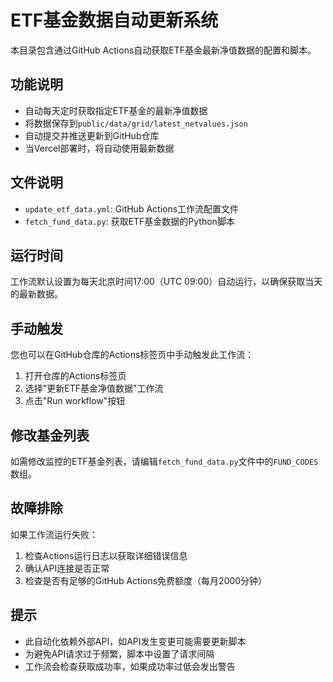 # ETF基金数据自动更新系统

本目录包含通过GitHub Actions自动获取ETF基金最新净值数据的配置和脚本。

## 功能说明

- 自动每天定时获取指定ETF基金的最新净值数据
- 将数据保存到`public/data/grid/latest_netvalues.json`
- 自动提交并推送更新到GitHub仓库
- 当Vercel部署时，将自动使用最新数据

## 文件说明

- `update_etf_data.yml`: GitHub Actions工作流配置文件
- `fetch_fund_data.py`: 获取ETF基金数据的Python脚本

## 运行时间

工作流默认设置为每天北京时间17:00（UTC 09:00）自动运行，以确保获取当天的最新数据。

## 手动触发

您也可以在GitHub仓库的Actions标签页中手动触发此工作流：

1. 打开仓库的Actions标签页
2. 选择"更新ETF基金净值数据"工作流
3. 点击"Run workflow"按钮

## 修改基金列表

如需修改监控的ETF基金列表，请编辑`fetch_fund_data.py`文件中的`FUND_CODES`数组。

## 故障排除

如果工作流运行失败：

1. 检查Actions运行日志以获取详细错误信息
2. 确认API连接是否正常
3. 检查是否有足够的GitHub Actions免费额度（每月2000分钟）

## 提示

- 此自动化依赖外部API，如API发生变更可能需要更新脚本
- 为避免API请求过于频繁，脚本中设置了请求间隔
- 工作流会检查获取成功率，如果成功率过低会发出警告 